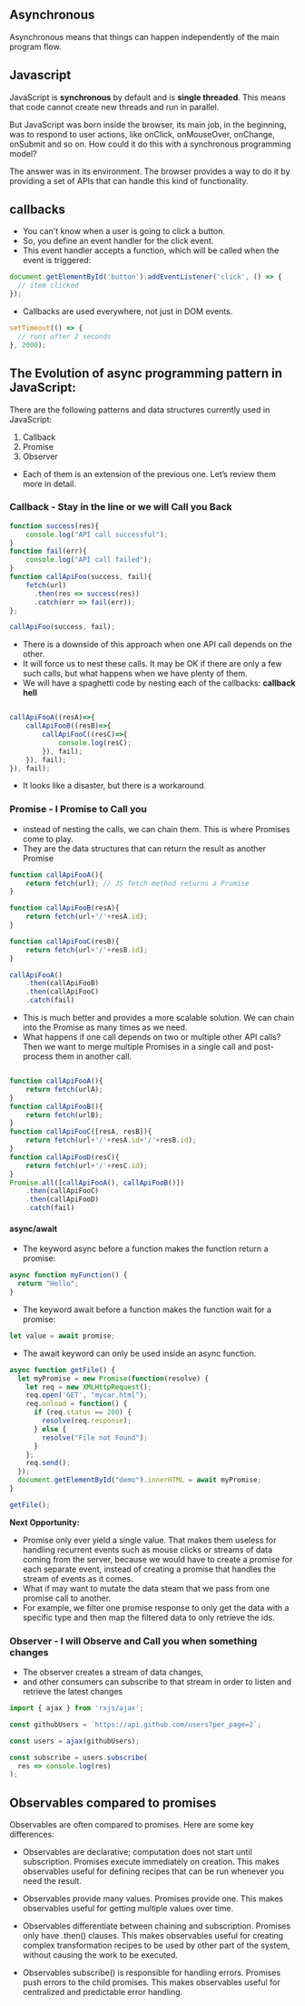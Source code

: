## Asynchronous

Asynchronous means that things can happen independently of the main program flow.

## Javascript

JavaScript is **synchronous** by default and is **single threaded**. This means that code cannot create new threads and run in parallel.

But JavaScript was born inside the browser, its main job, in the beginning, was to respond to user actions, like onClick, onMouseOver, onChange, onSubmit and so on. How could it do this with a synchronous programming model?

The answer was in its environment. The browser provides a way to do it by providing a set of APIs that can handle this kind of functionality.

## callbacks

- You can't know when a user is going to click a button.
- So, you define an event handler for the click event.
- This event handler accepts a function, which will be called when the event is triggered:

```Javascript
document.getElementById('button').addEventListener('click', () => {
  // item clicked
});

```

- Callbacks are used everywhere, not just in DOM events.

```Javascript
setTimeout(() => {
  // runs after 2 seconds
}, 2000);

```

## The Evolution of async programming pattern in JavaScript:

There are the following patterns and data structures currently used in JavaScript:

1. Callback
2. Promise
3. Observer

- Each of them is an extension of the previous one. Let’s review them more in detail.

### Callback - Stay in the line or we will Call you Back

```Javascript
function success(res){
    console.log("API call successful");
}
function fail(err){
    console.log("API call failed");
}
function callApiFoo(success, fail){
    fetch(url)
      .then(res => success(res))
      .catch(err => fail(err));
};

callApiFoo(success, fail);

```

- There is a downside of this approach when one API call depends on the other.
- It will force us to nest these calls. It may be OK if there are only a few such calls, but what happens when we have plenty of them.
- We will have a spaghetti code by nesting each of the callbacks: **callback hell**

```Javascript

callApiFooA((resA)=>{
    callApiFooB((resB)=>{
        callApiFooC((resC)=>{
            console.log(resC);
        }), fail);
    }), fail);
}), fail);

```

- It looks like a disaster, but there is a workaround.

### Promise - I Promise to Call you

- instead of nesting the calls, we can chain them. This is where Promises come to play.
- They are the data structures that can return the result as another Promise

```Javascript
function callApiFooA(){
    return fetch(url); // JS fetch method returns a Promise
}

function callApiFooB(resA){
    return fetch(url+'/'+resA.id);
}

function callApiFooC(resB){
    return fetch(url+'/'+resB.id);
}

callApiFooA()
    .then(callApiFooB)
    .then(callApiFooC)
    .catch(fail)

```

- This is much better and provides a more scalable solution. We can chain into the Promise as many times as we need.
- What happens if one call depends on two or multiple other API calls? Then we want to merge multiple Promises in a single call and post-process them in another call.

```Javascript

function callApiFooA(){
    return fetch(urlA);
}
function callApiFooB(){
    return fetch(urlB);
}
function callApiFooC([resA, resB]){
    return fetch(url+'/'+resA.id+'/'+resB.id);
}
function callApiFooD(resC){
    return fetch(url+'/'+resC.id);
}
Promise.all([callApiFooA(), callApiFooB()])
    .then(callApiFooC)
    .then(callApiFooD)
    .catch(fail)

```

#### async/await

- The keyword async before a function makes the function return a promise:

```Javascript
async function myFunction() {
  return "Hello";
}

```

- The keyword await before a function makes the function wait for a promise:

```Javascript
let value = await promise;
```

- The await keyword can only be used inside an async function.

```Javascript
async function getFile() {
  let myPromise = new Promise(function(resolve) {
    let req = new XMLHttpRequest();
    req.open('GET', "mycar.html");
    req.onload = function() {
      if (req.status == 200) {
        resolve(req.response);
      } else {
        resolve("File not Found");
      }
    };
    req.send();
  });
  document.getElementById("demo").innerHTML = await myPromise;
}

getFile();
```

**Next Opportunity:**

- Promise only ever yield a single value. That makes them useless for handling recurrent events such as mouse clicks or streams of data coming from the server, because we would have to create a promise for each separate event, instead of creating a promise that handles the stream of events as it comes.
- What if may want to mutate the data steam that we pass from one promise call to another.
- For example, we filter one promise response to only get the data with a specific type and then map the filtered data to only retrieve the ids.

### Observer - I will Observe and Call you when something changes

- The observer creates a stream of data changes,
- and other consumers can subscribe to that stream in order to listen and retrieve the latest changes

```Javascript
import { ajax } from 'rxjs/ajax';

const githubUsers = `https://api.github.com/users?per_page=2`;

const users = ajax(githubUsers);

const subscribe = users.subscribe(
  res => console.log(res)
);

```


## Observables compared to promises
Observables are often compared to promises. Here are some key differences:

- Observables are declarative; computation does not start until subscription. Promises execute immediately on creation. This makes observables useful for defining recipes that can be run whenever you need the result.

- Observables provide many values. Promises provide one. This makes observables useful for getting multiple values over time.

- Observables differentiate between chaining and subscription. Promises only have .then() clauses. This makes observables useful for creating complex transformation recipes to be used by other part of the system, without causing the work to be executed.

- Observables subscribe() is responsible for handling errors. Promises push errors to the child promises. This makes observables useful for centralized and predictable error handling.